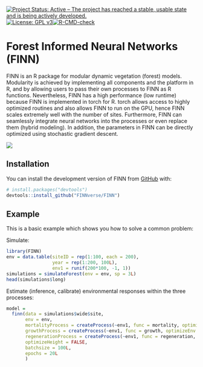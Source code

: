 
<!-- badges: start -->

[![Project Status: Active – The project has reached a stable, usable
state and is being actively
developed.](http://www.repostatus.org/badges/latest/active.svg)](http://www.repostatus.org/#active)
[![License: GPL
v3](https://img.shields.io/badge/License-GPL%20v3-blue.svg)](https://www.gnu.org/licenses/gpl-3.0)[![R-CMD-check](https://github.com/FINNverse/FINN/actions/workflows/R-CMD-check.yaml/badge.svg)](https://github.com/FINNverse/FINN/actions/workflows/R-CMD-check.yaml)
<!-- badges: end -->

<!-- README.md is generated from README.Rmd. Please edit that file -->

# Forest Informed Neural Networks (FINN)

FINN is an R package for modular dynamic vegetation (forest) models.
Modularity is achieved by implementing all components and the platform
in R, and by allowing users to pass their own processes to FINN as R
functions. Nevertheless, FINN has a high performance (low runtime)
because FINN is implemented in torch for R. torch allows access to
highly optimized routines and also allows FINN to run on the GPU, hence
FINN scales extremely well with the number of sites. Furthermore, FINN
can seamlessly integrate neural networks into the processes or even
replace them (hybrid modeling). In addition, the parameters in FINN can
be directly optimized using stochastic gradient descent.

![](vignettes/annimated-plots/combined_iterations.gif)

## Installation

You can install the development version of FINN from
[GitHub](https://github.com/) with:

``` r
# install.packages("devtools")
devtools::install_github("FINNverse/FINN")
```

## Example

This is a basic example which shows you how to solve a common problem:

Simulate:

``` r
library(FINN)
env = data.table(siteID = rep(1:100, each = 200),
                 year = rep(1:200, 100L),
                 env1 = runif(200*100, -1, 1))
simulations = simulateForest(env = env, sp = 3L)
head(simulations$long)
```

Estimate (inference, calibrate) environmental responses within the three
processes:

``` r
model = 
  finn(data = simulations$wide$site,
       env = env,
       mortalityProcess = createProcess(~env1, func = mortality, optimizeEnv = TRUE, optimizeSpecies = FALSE),
       growthProcess = createProcess(~env1, func = growth, optimizeEnv = TRUE, optimizeSpecies = FALSE),
       regenerationProcess = createProcess(~env1, func = regeneration, optimizeEnv = TRUE, optimizeSpecies = FALSE),
       optimizeHeight = FALSE,
       batchsize = 100L,
       epochs = 20L
       )
```
